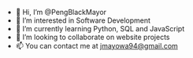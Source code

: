 - 👋 Hi, I’m @PengBlackMayor
- 👀 I’m interested in Software Development
- 🌱 I’m currently learning Python, SQL and JavaScript
- 💞️ I’m looking to collaborate on website projects
- 📫 You can contact me at jmayowa94@gmail.com

<!---
PengBlackMayor/PengBlackMayor is a ✨ special ✨ repository because its `README.md` (this file) appears on your GitHub profile.
You can click the Preview link to take a look at your changes.
--->
